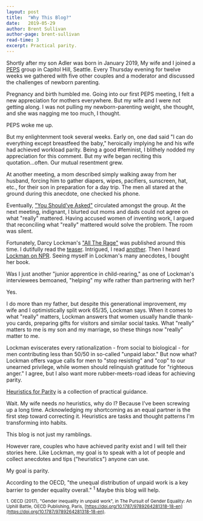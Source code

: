 ```yaml
---
layout: post
title:  "Why This Blog?"
date:   2019-05-29
author: Brent Sullivan
author-page: brent-sullivan
read-time: 3
excerpt: Practical parity.
---
```


Shortly after my son Adler was born in January 2019, My wife and I joined a [PEPS](https://www.peps.org/) group in Capitol Hill, Seattle. Every Thursday evening for twelve weeks we gathered with five other couples and a moderator and discussed the challenges of newborn parenting.

Pregnancy and birth humbled me. Going into our first PEPS meeting, I felt a new appreciation for mothers everywhere. But my wife and I were not getting along. I was not pulling my newborn-parenting weight, she thought, and she was nagging me too much, I thought. 

PEPS woke me up.

But my enlightenment took several weeks. Early on, one dad said "I can do everything except breastfeed the baby," heroically implying he and his wife had achieved workload parity. Being a good #feminist, I blithely nodded my appreciation for this comment. But my wife began reciting this quotation...often. Our mutual resentment grew.

At another meeting, a mom described simply walking away from her husband, forcing him to gather diapers, wipes, pacifiers, sunscreen, hat, etc., for their son in preparation for a day trip. The men all stared at the ground during this anecdote, one checked his phone.

Eventually, ["You Should’ve Asked"](https://english.emmaclit.com/2017/05/20/you-shouldve-asked/) circulated amongst the group. At the next meeting, indignant, I blurted out moms and dads could not agree on what "really" mattered. Having accused women of inventing work, I argued that reconciling what "really" mattered would solve the problem. The room was silent.

Fortunately, Darcy Lockman's ["All The Rage"](https://darcylockman.com/all-the-rage) was published around this time. I dutifully read the [teaser](https://www.nytimes.com/2019/05/04/opinion/sunday/men-parenting.html). Intrigued, I read [another](https://www.theatlantic.com/ideas/archive/2019/05/mothers-shouldnt-be-grateful-their-husbands-help/588787/). Then I heard [Lockman on NPR](https://www.npr.org/2019/05/12/722173367/all-the-rage-isn-t-about-moms-having-it-all-it-s-about-moms-doing-it-all). Seeing myself in Lockman's many anecdotes, I bought her book. 

Was I just another "junior apprentice in child-rearing," as one of Lockman's interviewees bemoaned, "helping" my wife rather than partnering with her?

Yes.

I do more than my father, but despite this generational improvement, my wife and I optimistically split work 65/35, Lockman says. When it comes to what "really" matters, Lockman answers that women usually handle thank-you cards, preparing gifts for visitors and similar social tasks. What "really" matters to me is my son and my marriage, so these things now "really" matter to me.

Lockman eviscerates every rationalization - from social to biological - for men contributing less than 50/50 in so-called "unpaid labor." But now what? Lockman offers vague calls for men to "stop resisting" and "cop" to our unearned privilege, while women should relinquish gratitude for "righteous anger." I agree, but I also want more rubber-meets-road ideas for achieving parity.

[Heuristics for Parity](/) is a collection of practical guidance.

Wait. My wife needs _no_ heuristics, why do I? Because I've been screwing up a long time. Acknowledging my shortcoming as an equal partner is the first step toward correcting it. Heuristics are tasks and thought patterns I'm transforming into habits.

This blog is not just my ramblings.

However rare, couples who have achieved parity exist and I will tell their stories here. Like Lockman, my goal is to speak with a lot of people and collect anecdotes and tips ("heuristics") anyone can use.

My goal is parity. 

According to the OECD, "the unequal distribution of unpaid work is a key barrier to gender equality overall." <sup>1</sup> Maybe this blog will help.


<sub>1. OECD (2017), "Gender inequality in unpaid work", in The Pursuit of Gender Equality: An Uphill Battle, OECD Publishing, Paris, [https://doi.org/10.1787/9789264281318-18-en](https://doi.org/10.1787/9789264281318-18-en).
</sub>


